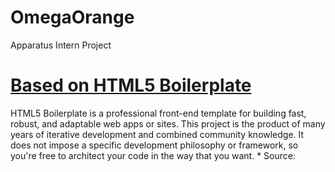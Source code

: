 OmegaOrange
===========

Apparatus Intern Project


# [Based on HTML5 Boilerplate](http://html5boilerplate.com)
HTML5 Boilerplate is a professional front-end template for building 
fast, robust, and adaptable web apps or sites. This project is the 
product of many years of iterative development and combined community 
knowledge. It does not impose a specific development philosophy or 
framework, so you're free to architect your code in the way that you 
want. * Source: 

